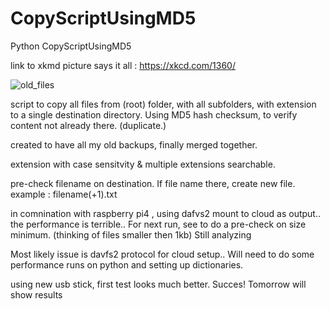 # CopyScriptUsingMD5
Python CopyScriptUsingMD5

link to xkmd picture says it all : https://xkcd.com/1360/

![old_files](https://user-images.githubusercontent.com/65910113/83727659-b5b95e00-a645-11ea-8d16-3f27bb6531bb.png)

script to copy all files from (root) folder, with all subfolders, with extension to a single destination directory. 
Using MD5 hash checksum, to verify content not already there. (duplicate.)

created to have all my old backups, finally merged together.

extension with case sensitvity & multiple extensions searchable.

pre-check filename on destination. 
If file name there, create new file. example : filename(+1).txt

in comnination with raspberry pi4 , using dafvs2 mount to cloud as output.. the performance is terrible.. 
For next run, see to do a pre-check on size minimum. (thinking of files smaller then 1kb)
Still analyzing

Most likely issue is davfs2 protocol for cloud setup.. Will need to do some performance runs on python and setting up dictionaries. 

using new usb stick, first test looks much better.
Succes! Tomorrow will show results
